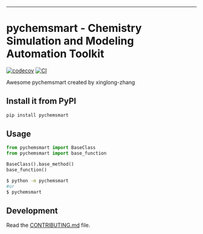 
---
# pychemsmart - Chemistry Simulation and Modeling Automation Toolkit

[![codecov](https://codecov.io/gh/xinglong-zhang/pychemsmart/branch/main/graph/badge.svg?token=pychemsmart_token_here)](https://codecov.io/gh/xinglong-zhang/pychemsmart)
[![CI](https://github.com/xinglong-zhang/pychemsmart/actions/workflows/main.yml/badge.svg)](https://github.com/xinglong-zhang/pychemsmart/actions/workflows/main.yml)

Awesome pychemsmart created by xinglong-zhang

## Install it from PyPI

```bash
pip install pychemsmart
```

## Usage

```py
from pychemsmart import BaseClass
from pychemsmart import base_function

BaseClass().base_method()
base_function()
```

```bash
$ python -m pychemsmart
#or
$ pychemsmart
```

## Development

Read the [CONTRIBUTING.md](CONTRIBUTING.md) file.
